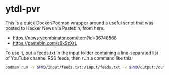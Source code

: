 # ytdl-pvr
This is a quick Docker/Podman wrapper around a useful script that was posted to Hacker News via Pastebin, from here:

- https://news.ycombinator.com/item?id=36748568
- https://pastebin.com/s6kSzXrL

To use it, put a feeds.txt in the input folder containing a line-separated list of YouTube channel RSS feeds, then run a command like this:

```sh
podman run -v $PWD/input/feeds.txt:/input/feeds.txt -v $PWD/output:/output --rm -it ghcr.io/jchv/ytdl-pvr/ytdl-pvr:latest
```
